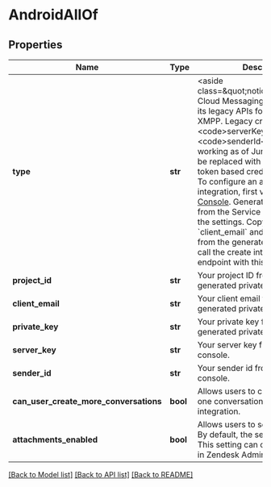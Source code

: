 # AndroidAllOf

## Properties
Name | Type | Description | Notes
------------ | ------------- | ------------- | -------------
**type** | **str** | &lt;aside class&#x3D;\&quot;notice\&quot;&gt;Firebase Cloud Messaging has deprecated its legacy APIs for HTTP and XMPP. Legacy credentials &lt;code&gt;serverKey&lt;/code&gt; and &lt;code&gt;senderId&lt;/code&gt; will stop working as of June 2024 and must be replaced with OAuth 2.0 access token based credentials.&lt;/aside&gt;  To configure an android integration, first visit the [Firebase Console](https://console.firebase.google.com/).  Generate a private key from the Service accounts tab in the settings.  Copy the &#x60;project_id&#x60;, &#x60;client_email&#x60; and &#x60;private_key&#x60; from the generated JSON file and call the create integrations endpoint with this data.  | [optional] [default to 'android']
**project_id** | **str** | Your project ID from your generated private key file. | [optional] 
**client_email** | **str** | Your client email from your generated private key file. | [optional] 
**private_key** | **str** | Your private key from your generated private key file. | [optional] 
**server_key** | **str** | Your server key from the fcm console. | [optional] 
**sender_id** | **str** | Your sender id from the fcm console. | [optional] 
**can_user_create_more_conversations** | **bool** | Allows users to create more than one conversation on the android integration. | [optional] 
**attachments_enabled** | **bool** | Allows users to send attachments. By default, the setting is set to true. This setting can only be configured in Zendesk Admin Center.  | [optional] [readonly] 

[[Back to Model list]](../README.md#documentation-for-models) [[Back to API list]](../README.md#documentation-for-api-endpoints) [[Back to README]](../README.md)


